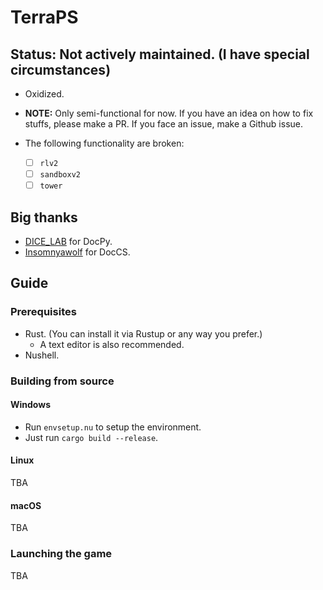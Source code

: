 # TerraPS

## Status: Not actively maintained. (I have special circumstances)

- Oxidized.
- __NOTE:__ Only semi-functional for now. If you have an idea on how to fix stuffs, please make a PR. If you face an issue, make a Github issue.

- The following functionality are broken:
    - [ ] `rlv2`
    - [ ] `sandboxv2`
    - [ ] `tower`

## Big thanks

- [DICE_LAB](https://github.com/DICE-LAB-SYX) for DocPy.
- [Insomnyawolf](https://github.com/insomnyawolf/) for DocCS.

## Guide

### Prerequisites

- Rust. (You can install it via Rustup or any way you prefer.)
    - A text editor is also recommended.
- Nushell.

### Building from source

#### Windows

- Run `envsetup.nu` to setup the environment.
- Just run `cargo build --release`.

#### Linux

TBA

#### macOS

TBA

### Launching the game

TBA
